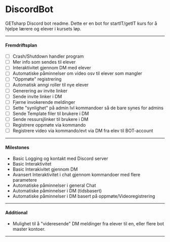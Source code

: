 # DiscordBot
GETsharp Discord bot readme. Dette er en bot for startIT/getIT kurs for å hjelpe lærere og elever i kursets løp.
***
#### Fremdriftsplan
- [ ] Crash/Shutdown handler program
- [ ] Mer info som sendes til elever
- [ ] Interaktivitet gjennom DM med elever
- [ ] Automatiske påminnelser om video osv til elever som mangler
- [ ] "Oppmøte" registrering
- [ ] Automatisk anngi roller til nye elever
- [ ] Generering av invite linker
- [ ] Sende invite linker i DM
- [ ] Fjerne invokerende meldinger
- [ ] Sette "synlighet" på admin lvl kommandoer så de bare synes for admins
- [ ] Sende Template filer til brukere i DM
- [ ] Sende ressursjlinker til brukere i DM
- [ ] Registrere oppmøte via kommando
- [ ] Registrere video via kommando/evt via DM fra elev til BOT-account
***
####  Milestones
* Basic Logging og kontakt med Discord server
* Basic Interaktivitet
* Basic Interakivitet gjennom DM
* Avansert Interaktivitet i chat gjennom kommandoer med flere parametere
* Automatiske påminnelser i general Chat
* Automatiske påminnelser i DM (tidsbasert)
* Automatiske påminnelser i DM basert på oppmøte/Videoregistrering
*** 
#### Additional
- Mulighet til å "videresende" DM meldinger fra elever til en, eller flere bot master kontoer. 

***
